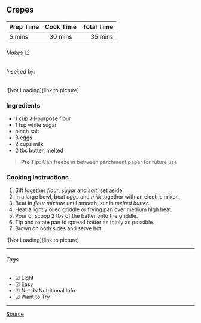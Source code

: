 ## Crepes 

| Prep Time  | Cook Time    | Total Time  |
| ---------- |:------------:| -----------:|
| 5 mins    | 30 mins      | 35 mins     |


###### Makes 12
###### Inspired by:

![Not Loading](link to picture)

### Ingredients

* 1 cup all-purpose flour
* 1 tsp white sugar
* pinch salt
* 3 eggs
* 2 cups milk
* 2 tbs butter, melted

> **Pro Tip:** Can freeze in between parchment paper for future use

### Cooking Instructions

1. Sift together *flour*, *sugar* and *salt*; set aside. 
2. In a large bowl, beat *eggs* and *milk* together with an electric mixer. 
3. Beat in *flour mixture* until smooth; stir in *melted butter*.
4. Heat a lightly oiled griddle or frying pan over medium high heat.
5. Pour or scoop 2 tbs of the batter onto the griddle. 
6. Tip and rotate pan to spread batter as thinly as possible.
7. Brown on both sides and serve hot.

![Not Loading](link to picture)

---

###### Tags
- ☑ Light
- ☑ Easy
- ☑ Needs Nutritional Info
- ☑ Want to Try

---

[Source](www.example...)

